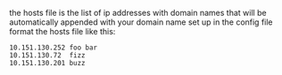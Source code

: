 the hosts file is the list of ip addresses with domain names that will be
automatically appended with your domain name set up in the config file
format the hosts file like this:
```
10.151.130.252 foo bar
10.151.130.72  fizz
10.151.130.201 buzz
```
